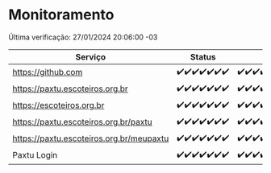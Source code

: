# Monitoramento

Última verificação: 27/01/2024 20:06:00 -03

|Serviço|Status|Últimas 24h|
|---|---|---|
|https://github.com|<span title="2024-01-20: OK=24">✔️</span><span title="2024-01-21: OK=24">✔️</span><span title="2024-01-22: OK=24">✔️</span><span title="2024-01-23: OK=24">✔️</span><span title="2024-01-24: OK=24">✔️</span><span title="2024-01-25: OK=24">✔️</span><span title="2024-01-26: OK=24">✔️</span>|<span title="26/01/2024 21:29:00 -03 : 200">✔️</span><span title="26/01/2024 22:37:00 -03 : 200">✔️</span><span title="26/01/2024 23:11:00 -03 : 200">✔️</span><span title="27/01/2024 00:06:00 -03 : 200">✔️</span><span title="27/01/2024 01:07:00 -03 : 200">✔️</span><span title="27/01/2024 02:05:00 -03 : 200">✔️</span><span title="27/01/2024 03:07:00 -03 : 200">✔️</span><span title="27/01/2024 04:05:00 -03 : 200">✔️</span><span title="27/01/2024 05:07:00 -03 : 200">✔️</span><span title="27/01/2024 06:03:00 -03 : 200">✔️</span><span title="27/01/2024 07:04:00 -03 : 200">✔️</span><span title="27/01/2024 08:02:00 -03 : 200">✔️</span><span title="27/01/2024 09:09:00 -03 : 200">✔️</span><span title="27/01/2024 10:04:00 -03 : 200">✔️</span><span title="27/01/2024 11:02:00 -03 : 200">✔️</span><span title="27/01/2024 12:03:00 -03 : 200">✔️</span><span title="27/01/2024 13:06:00 -03 : 200">✔️</span><span title="27/01/2024 14:04:00 -03 : 200">✔️</span><span title="27/01/2024 15:06:00 -03 : 200">✔️</span><span title="27/01/2024 16:04:00 -03 : 200">✔️</span><span title="27/01/2024 17:04:00 -03 : 200">✔️</span><span title="27/01/2024 18:03:00 -03 : 200">✔️</span><span title="27/01/2024 19:05:00 -03 : 200">✔️</span><span title="27/01/2024 20:06:00 -03 : 200">✔️</span>|
|https://paxtu.escoteiros.org.br|<span title="2024-01-20: OK=24">✔️</span><span title="2024-01-21: OK=24">✔️</span><span title="2024-01-22: OK=24">✔️</span><span title="2024-01-23: OK=24">✔️</span><span title="2024-01-24: OK=24">✔️</span><span title="2024-01-25: OK=24">✔️</span><span title="2024-01-26: OK=24">✔️</span>|<span title="26/01/2024 21:29:00 -03 : 200">✔️</span><span title="26/01/2024 22:37:00 -03 : 200">✔️</span><span title="26/01/2024 23:11:00 -03 : 200">✔️</span><span title="27/01/2024 00:06:00 -03 : 200">✔️</span><span title="27/01/2024 01:07:00 -03 : 200">✔️</span><span title="27/01/2024 02:05:00 -03 : 200">✔️</span><span title="27/01/2024 03:07:00 -03 : 200">✔️</span><span title="27/01/2024 04:05:00 -03 : 200">✔️</span><span title="27/01/2024 05:07:00 -03 : 200">✔️</span><span title="27/01/2024 06:03:00 -03 : 200">✔️</span><span title="27/01/2024 07:04:00 -03 : 200">✔️</span><span title="27/01/2024 08:02:00 -03 : 200">✔️</span><span title="27/01/2024 09:09:00 -03 : 200">✔️</span><span title="27/01/2024 10:04:00 -03 : 200">✔️</span><span title="27/01/2024 11:02:00 -03 : 200">✔️</span><span title="27/01/2024 12:03:00 -03 : 200">✔️</span><span title="27/01/2024 13:06:00 -03 : 200">✔️</span><span title="27/01/2024 14:04:00 -03 : 200">✔️</span><span title="27/01/2024 15:06:00 -03 : 200">✔️</span><span title="27/01/2024 16:04:00 -03 : 200">✔️</span><span title="27/01/2024 17:04:00 -03 : 200">✔️</span><span title="27/01/2024 18:03:00 -03 : 200">✔️</span><span title="27/01/2024 19:05:00 -03 : 200">✔️</span><span title="27/01/2024 20:06:00 -03 : 200">✔️</span>|
|https://escoteiros.org.br|<span title="2024-01-20: OK=24">✔️</span><span title="2024-01-21: OK=24">✔️</span><span title="2024-01-22: OK=24">✔️</span><span title="2024-01-23: OK=24">✔️</span><span title="2024-01-24: OK=24">✔️</span><span title="2024-01-25: OK=24">✔️</span><span title="2024-01-26: OK=24">✔️</span>|<span title="26/01/2024 21:29:00 -03 : 200">✔️</span><span title="26/01/2024 22:37:00 -03 : 200">✔️</span><span title="26/01/2024 23:11:00 -03 : 200">✔️</span><span title="27/01/2024 00:06:00 -03 : 200">✔️</span><span title="27/01/2024 01:07:00 -03 : 200">✔️</span><span title="27/01/2024 02:05:00 -03 : 200">✔️</span><span title="27/01/2024 03:07:00 -03 : 200">✔️</span><span title="27/01/2024 04:05:00 -03 : 200">✔️</span><span title="27/01/2024 05:07:00 -03 : 200">✔️</span><span title="27/01/2024 06:03:00 -03 : 200">✔️</span><span title="27/01/2024 07:04:00 -03 : 200">✔️</span><span title="27/01/2024 08:02:00 -03 : 200">✔️</span><span title="27/01/2024 09:09:00 -03 : 200">✔️</span><span title="27/01/2024 10:04:00 -03 : 200">✔️</span><span title="27/01/2024 11:02:00 -03 : 200">✔️</span><span title="27/01/2024 12:03:00 -03 : 200">✔️</span><span title="27/01/2024 13:06:00 -03 : 200">✔️</span><span title="27/01/2024 14:04:00 -03 : 200">✔️</span><span title="27/01/2024 15:06:00 -03 : 200">✔️</span><span title="27/01/2024 16:04:00 -03 : 200">✔️</span><span title="27/01/2024 17:04:00 -03 : 200">✔️</span><span title="27/01/2024 18:03:00 -03 : 200">✔️</span><span title="27/01/2024 19:05:00 -03 : 200">✔️</span><span title="27/01/2024 20:06:00 -03 : 200">✔️</span>|
|https://paxtu.escoteiros.org.br/paxtu|<span title="2024-01-20: OK=24">✔️</span><span title="2024-01-21: OK=24">✔️</span><span title="2024-01-22: OK=24">✔️</span><span title="2024-01-23: OK=24">✔️</span><span title="2024-01-24: OK=24">✔️</span><span title="2024-01-25: OK=24">✔️</span><span title="2024-01-26: OK=24">✔️</span>|<span title="26/01/2024 21:29:00 -03 : 200">✔️</span><span title="26/01/2024 22:37:00 -03 : 200">✔️</span><span title="26/01/2024 23:11:00 -03 : 200">✔️</span><span title="27/01/2024 00:06:00 -03 : 200">✔️</span><span title="27/01/2024 01:07:00 -03 : 200">✔️</span><span title="27/01/2024 02:05:00 -03 : 200">✔️</span><span title="27/01/2024 03:07:00 -03 : 200">✔️</span><span title="27/01/2024 04:05:00 -03 : 200">✔️</span><span title="27/01/2024 05:07:00 -03 : 200">✔️</span><span title="27/01/2024 06:03:00 -03 : 200">✔️</span><span title="27/01/2024 07:04:00 -03 : 200">✔️</span><span title="27/01/2024 08:02:00 -03 : 200">✔️</span><span title="27/01/2024 09:09:00 -03 : 200">✔️</span><span title="27/01/2024 10:04:00 -03 : 200">✔️</span><span title="27/01/2024 11:02:00 -03 : 200">✔️</span><span title="27/01/2024 12:03:00 -03 : 200">✔️</span><span title="27/01/2024 13:06:00 -03 : 200">✔️</span><span title="27/01/2024 14:04:00 -03 : 200">✔️</span><span title="27/01/2024 15:06:00 -03 : 200">✔️</span><span title="27/01/2024 16:04:00 -03 : 200">✔️</span><span title="27/01/2024 17:04:00 -03 : 200">✔️</span><span title="27/01/2024 18:03:00 -03 : 200">✔️</span><span title="27/01/2024 19:05:00 -03 : 200">✔️</span><span title="27/01/2024 20:06:00 -03 : 200">✔️</span>|
|https://paxtu.escoteiros.org.br/meupaxtu|<span title="2024-01-20: OK=24">✔️</span><span title="2024-01-21: OK=24">✔️</span><span title="2024-01-22: OK=24">✔️</span><span title="2024-01-23: OK=24">✔️</span><span title="2024-01-24: OK=24">✔️</span><span title="2024-01-25: OK=24">✔️</span><span title="2024-01-26: OK=24">✔️</span>|<span title="26/01/2024 21:29:00 -03 : 200">✔️</span><span title="26/01/2024 22:37:00 -03 : 200">✔️</span><span title="26/01/2024 23:11:00 -03 : 200">✔️</span><span title="27/01/2024 00:06:00 -03 : 200">✔️</span><span title="27/01/2024 01:07:00 -03 : 200">✔️</span><span title="27/01/2024 02:05:00 -03 : 200">✔️</span><span title="27/01/2024 03:07:00 -03 : 200">✔️</span><span title="27/01/2024 04:05:00 -03 : 200">✔️</span><span title="27/01/2024 05:07:00 -03 : 200">✔️</span><span title="27/01/2024 06:03:00 -03 : 200">✔️</span><span title="27/01/2024 07:04:00 -03 : 200">✔️</span><span title="27/01/2024 08:02:00 -03 : 200">✔️</span><span title="27/01/2024 09:09:00 -03 : 200">✔️</span><span title="27/01/2024 10:04:00 -03 : 200">✔️</span><span title="27/01/2024 11:02:00 -03 : 200">✔️</span><span title="27/01/2024 12:03:00 -03 : 200">✔️</span><span title="27/01/2024 13:06:00 -03 : 200">✔️</span><span title="27/01/2024 14:04:00 -03 : 200">✔️</span><span title="27/01/2024 15:06:00 -03 : 200">✔️</span><span title="27/01/2024 16:04:00 -03 : 200">✔️</span><span title="27/01/2024 17:04:00 -03 : 200">✔️</span><span title="27/01/2024 18:03:00 -03 : 200">✔️</span><span title="27/01/2024 19:05:00 -03 : 200">✔️</span><span title="27/01/2024 20:06:00 -03 : 200">✔️</span>|
|Paxtu Login|<span title="2024-01-20: OK=24">✔️</span><span title="2024-01-21: OK=24">✔️</span><span title="2024-01-22: OK=24">✔️</span><span title="2024-01-23: OK=24">✔️</span><span title="2024-01-24: OK=24">✔️</span><span title="2024-01-25: OK=24">✔️</span><span title="2024-01-26: OK=24">✔️</span>|<span title="26/01/2024 21:29:00 -03 : 200">✔️</span><span title="26/01/2024 22:37:00 -03 : 200">✔️</span><span title="26/01/2024 23:11:00 -03 : 200">✔️</span><span title="27/01/2024 00:06:00 -03 : 200">✔️</span><span title="27/01/2024 01:07:00 -03 : 200">✔️</span><span title="27/01/2024 02:05:00 -03 : 200">✔️</span><span title="27/01/2024 03:07:00 -03 : 200">✔️</span><span title="27/01/2024 04:05:00 -03 : 200">✔️</span><span title="27/01/2024 05:07:00 -03 : 200">✔️</span><span title="27/01/2024 06:03:00 -03 : 200">✔️</span><span title="27/01/2024 07:04:00 -03 : 200">✔️</span><span title="27/01/2024 08:02:00 -03 : 200">✔️</span><span title="27/01/2024 09:09:00 -03 : 200">✔️</span><span title="27/01/2024 10:04:00 -03 : 200">✔️</span><span title="27/01/2024 11:02:00 -03 : 200">✔️</span><span title="27/01/2024 12:03:00 -03 : 200">✔️</span><span title="27/01/2024 13:06:00 -03 : 200">✔️</span><span title="27/01/2024 14:04:00 -03 : 200">✔️</span><span title="27/01/2024 15:06:00 -03 : 200">✔️</span><span title="27/01/2024 16:04:00 -03 : 200">✔️</span><span title="27/01/2024 17:04:00 -03 : 200">✔️</span><span title="27/01/2024 18:03:00 -03 : 200">✔️</span><span title="27/01/2024 19:05:00 -03 : 200">✔️</span><span title="27/01/2024 20:06:00 -03 : 200">✔️</span>|

